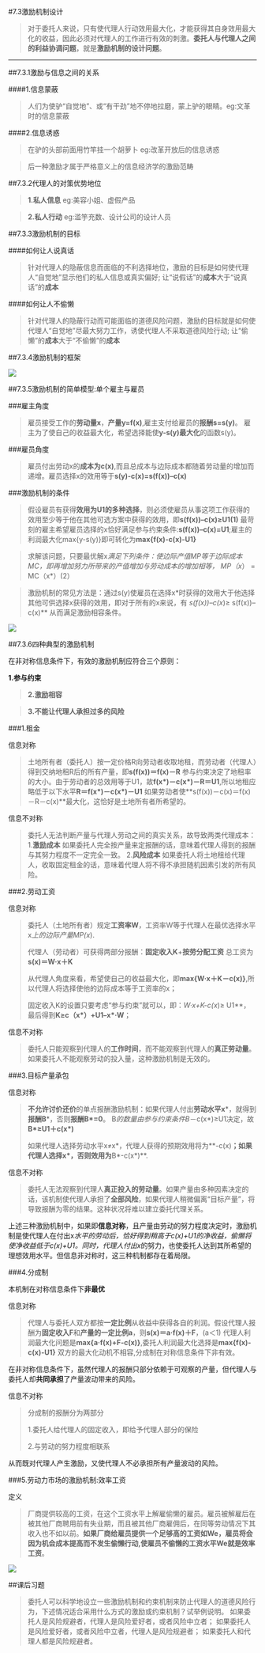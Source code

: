 #7.3激励机制设计

>对于委托人来说，只有使代理人行动效用最大化，才能获得其自身效用最大化的收益，因此必须对代理人的工作进行有效的刺激。**委托人与代理人之间的利益协调问题**，就是**激励机制的设计问题**。

***

##7.3.1激励与信息之间的关系

####1.信息蒙蔽

>人们为使驴“自觉地”、或“有干劲”地不停地拉磨，蒙上驴的眼睛。eg:文革时的信息蒙蔽

####2.信息诱惑

>在驴的头部前面用竹竿挂一个胡萝卜 eg:改革开放后的信息诱惑

>后一种激励才属于严格意义上的信息经济学的激励范畴 

##7.3.2代理人的对策优势地位

>**1.私人信息** eg:美容小姐、虚假产品

>**2.私人行动** eg:滥竽充数、设计公司的设计人员

##7.3.3激励机制的目标

####如何让人说真话

>针对代理人的隐蔽信息而面临的不利选择地位，激励的目标是如何使代理人“自觉地”显示他们的私人信息或真实偏好;
>让“说假话”的**成本**大于“说真话”的**成本**

####如何让人不偷懒

>针对代理人的隐蔽行动而可能面临的道德风险问题，激励的目标就是如何使代理人“自觉地”尽最大努力工作，诱使代理人不采取道德风险行动;
>让“偷懒”的**成本**大于“不偷懒”的**成本**

##7.3.4激励机制的框架

![](framework.png)

##7.3.5激励机制的简单模型:单个雇主与雇员

###雇主角度

>雇员接受工作的**劳动量x**，**产量y=f(x)**,雇主支付给雇员的**报酬s=s(y)**。
>雇主为了使自己的收益最大化，希望选择能使**y-s(y)最大化**的函数s(y)。

###雇员角度

>雇员付出劳动x的**成本为c(x)**,而且总成本与边际成本都随着劳动量的增加而递增。雇员选择x的效用等于**s(y)-c(x)=s(f(x))–c(x)**
       
###激励机制的条件

>假设雇员有获得**效用为U1的多种选择**，则必须使雇员从事这项工作获得的效用至少等于他在其他可选方案中获得的效用，即**s(f(x))–c(x)≥U1(1)**
>最苛刻的雇主希望雇员选择的x恰好满足参与约束条件:**s(f(x))–c(x)=U1**;雇主的利润最大化max{y-s(y)}即可转化为**max{f(x)-c(x)-U1}**

>求解该问题，只要最优解x*满足下列条件：使边际产值MP等于边际成本MC，即再增加努力所带来的产值增加与劳动成本的增加相等，
>MP（x*） = MC（x*）(2）

>激励机制的常见方法是：通过s(y)使雇员在选择x*时获得的效用大于他选择其他可供选择x获得的效用，即对于所有的x来说，有
>**s(f(x*))–c(x*)≥ s(f(x))–c(x)** 
>从而满足激励相容条件。

![](balance.jpg)

##7.3.6四种典型的激励机制

在非对称信息条件下，有效的激励机制应符合三个原则：

> 
**1.参与约束**

>**2.激励相容**

>**3.不能让代理人承担过多的风险**


###1.租金

信息对称

>土地所有者（委托人）按一定价格R向劳动者收取地租，而劳动者（代理人）得到交纳地租R后的所有产量，即**s(f(x))＝f(x)－R**
>参与约束决定了地租率的大小。由于劳动者的总效用等于U1，故**f(x*)－c(x*)－R＝U1**,所以地租应略低于以下水平**R＝f(x*)－c(x*)－U1**
如果劳动者使**s(f(x))－c(x)＝f(x)－R－c(x)**最大化，这恰好是土地所有者所希望的。

信息不对称

>委托人无法判断产量与代理人劳动之间的真实关系，故导致两类代理成本：
>1.**激励成本**
>如果委托人完全按产量来定报酬的话，意味着代理人得到的报酬与其努力程度不一定完全一致。
>2.**风险成本**
>如果委托人将土地租给代理人，收取固定租金的话，意味着代理人将不得不承担随机因素引发的所有风险。

###2.劳动工资

信息对称

>委托人（土地所有者）规定**工资率W**，工资率W等于代理人在最优选择水平x*上的边际产量MP(x*).
>
>代理人（劳动者）可获得两部分报酬：**固定收入K**+**按劳分配工资**
>总工资为**s(x)＝W·x＋K**
>
>从代理人角度来看，希望使自己的收益最大化，即**max{W·x＋K－c(x)}**,所以代理人将选择使他的边际成本等于工资率的x；
>
>固定收入K的设置只要考虑“参与约束”就可以，即：**W·x*+K-c(x*)≥ U1**，最后得到**K≥c（x*）+U1–x*·W**；

信息不对称

>委托人只能观察到代理人的**工作时间**，而不能观察到代理人的**真正劳动量**。如果委托人不能观察劳动的投入量，这种激励机制是无效的。

###3.目标产量承包

信息对称

>**不允许讨价还价**的单点报酬激励机制：如果代理人付出**劳动水平x***，就得到**报酬B***，否则**报酬B*=0**。
>B*的数量由参与约束条件B*－c(x*)≥U1决定，故**B*≥U1＋c(x*)**
>
>如果代理人选择劳动水平x≠x*，代理人获得的预期效用将为**-c(x)**；如果代理人选择x*，否则效用为**B*-c(x*)**.

信息不对称

>委托人无法观察到代理人**真正投入的劳动量**。如果产量由多种因素决定的话，该机制使代理人承担了**全部风险**，如果代理人稍微偏离“目标产量”，将导致报酬为零的结果。这种状况将难以建立委托代理关系。

上述三种激励机制中，如果即**信息对称**，且产量由劳动的努力程度决定时，激励机制是使代理人在付出x*水平的劳动后，恰好得到稍高于c(x)+U1的净收益，偷懒将使净收益低于c(x)+U1。同时，代理人付出x*的努力，也使委托人达到其所希望的理想效用水平。但信息非对称时，这三种机制都存在着局限。

###4.分成制

本机制在对称信息条件下**非最优**

信息对称

>代理人与委托人双方都按**一定比例**从收益中获得各自的利润。假设代理人报酬为**固定收入F**和**产量的一定比例a**，则**s(x)＝a·f(x)＋F**，(a＜1)
>代理人利润最大化问题是**max{a·f(x)+F-c(x)}**,委托人利润最大化选择是**max{f(x)-c(x)-U1}**
>双方的最大化动机不相容,分成制在对称信息条件下非有效。

在非对称信息条件下，虽然代理人的报酬只部分依赖于可观察的产量，但代理人与委托人却**共同承担**了产量波动带来的风险。


信息不对称

>分成制的报酬分为两部分
>
>1.委托人给代理人的固定收入，即给予代理人部分的保险
>
>2.与劳动的努力程度相联系

从而既对代理人产生激励，又使代理人不必承担所有产量波动的风险。

###5.劳动力市场的激励机制:效率工资

定义
>厂商提供较高的工资，在这个工资水平上解雇偷懒的雇员。雇员被解雇后在被其他厂商聘用前有失业期，而且被其他厂商雇佣后，在同等劳动情况下其收入也不如以前。**如果厂商给雇员提供一个足够高的工资如We，雇员将会因为机会成本提高而不发生偷懒行动,使雇员不偷懒的工资水平We就是效率工资**。

![](salary.png)


##课后习题
>委托人可以科学地设立一些激励机制和约束机制来防止代理人的道德风险行为，下述情况适合采用什么方式的激励或约束机制？试举例说明。
如果委托人是风险规避者，代理人是风险爱好者，或者风险中立者；
如果委托人是风险爱好者，或者风险中立者，代理人是风险规避者； 
如果委托人和代理人都是风险规避者。



